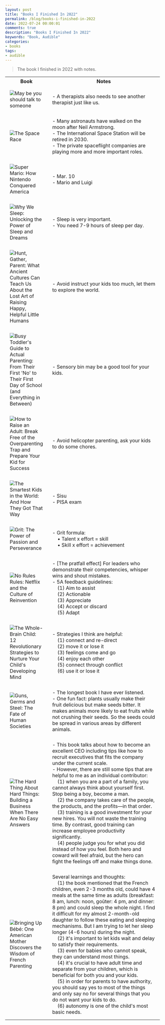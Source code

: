 ```yaml
---
layout: post
title: "Books I Finished In 2022"
permalink: /blog/books-i-finished-in-2022
date: 2022-07-24 00:00:01
comments: true
description: "Books I Finished In 2022"
keywords: "Book, Audible"
categories:
- books
tags:
- audible
---
```


> The book I finished in 2022 with notes.

<style>
td {
  padding: 15px;
}
</style>

<div>
  <table>
    <tr><th width="25%"><b>Book</b></th><th>Notes</th></tr>
    <tr>
      <td width="25%"><img src="https://m.media-amazon.com/images/I/51KrBjE9ajL._SL300_.jpg" alt="May be you should talk to someone"></td>
      <td> - A therapists also needs to see another therapist just like us.</td>
    </tr>
    <tr>
      <td width="25%"><img src="https://m.media-amazon.com/images/I/51ll1lebmWL._SL500_.jpg" alt="The Space Race"></td>
      <td> - Many astronauts have walked on the moon after Neil Armstrong.<br/> - The International Space Station will be retired in 2030.<br/> - The private spaceflight companies are playing more and more important roles.</td>
    </tr>
    <tr>
      <td width="25%"><img src="https://m.media-amazon.com/images/I/413sJKNzuGL._SL500_.jpg" alt="Super Mario: How Nintendo Conquered America"></td>
      <td> - Mar. 10<br/> - Mario and Luigi</td>
    </tr>
    <tr>
      <td width="25%"><img src="https://m.media-amazon.com/images/I/51-zooqOoeL._SL500_.jpg" alt="Why We Sleep: Unlocking the Power of Sleep and Dreams"></td>
      <td> - Sleep is very important.<br/> - You need 7-9 hours of sleep per day.</td>
    </tr>
    <tr>
      <td width="25%"><img src="https://m.media-amazon.com/images/I/51KDoMNh8cL._SL500_.jpg" alt="Hunt, Gather, Parent: What Ancient Cultures Can Teach Us About the Lost Art of Raising Happy, Helpful Little Humans"></td>
      <td> - Avoid instruct your kids too much, let them to explore the world.</td>
    </tr>
    <tr>
      <td width="25%"><img src="https://m.media-amazon.com/images/I/51nVHFEn9eL._SL500_.jpg" alt="Busy Toddler's Guide to Actual Parenting: From Their First 'No' to Their First Day of School (and Everything in Between)"></td>
      <td> - Sensory bin may be a good tool for your kids.</td>
    </tr>
    <tr>
      <td width="25%"><img src="https://m.media-amazon.com/images/I/51QjSoOqxwL._SL500_.jpg" alt="How to Raise an Adult: Break Free of the Overparenting Trap and Prepare Your Kid for Success"></td>
      <td> - Avoid helicopter parenting, ask your kids to do some chores.</td>
    </tr>
    <tr>
      <td width="25%"><img src="https://m.media-amazon.com/images/I/51A+ieh0-aL._SL500_.jpg" alt="The Smartest Kids in the World: And How They Got That Way"></td>
      <td> - Sisu<br/> - PISA exam</td>
    </tr>
    <tr>
      <td width="25%"><img src="https://m.media-amazon.com/images/I/51ZMlBEI7BL._SL500_.jpg" alt="Grit: The Power of Passion and Perseverance"></td>
      <td> - Grit formula:<br/>&nbsp;&nbsp;&nbsp;&nbsp;• Talent x effort = skill<br/>&nbsp;&nbsp;&nbsp;&nbsp;• Skill x effort = achievement</td>
    </tr>
    <tr>
      <td width="25%"><img src="https://m.media-amazon.com/images/I/51s11AU4otL._SL500_.jpg" alt="No Rules Rules: Netflix and the Culture of Reinvention"></td>
      <td> - [The pratfall effect] For leaders who demonstrate their competencies, whisper wins and shout mistakes.<br/> - 5A feedback guidelines:<br/>&nbsp;&nbsp;&nbsp;&nbsp;(1) Aim to assist<br/>&nbsp;&nbsp;&nbsp;&nbsp;(2) Actionable<br/>&nbsp;&nbsp;&nbsp;&nbsp;(3) Appreciate<br/>&nbsp;&nbsp;&nbsp;&nbsp;(4) Accept or discard<br/>&nbsp;&nbsp;&nbsp;&nbsp;(5) Adapt</td>
    </tr>
    <tr>
      <td width="25%"><img src="https://m.media-amazon.com/images/I/41dZIPKXcRL._SL500_.jpg" alt="The Whole-Brain Child: 12 Revolutionary Strategies to Nurture Your Child's Developing Mind"></td>
      <td> - Strategies I think are helpful:<br/>&nbsp;&nbsp;&nbsp;&nbsp;(1) connect and re-direct<br/>&nbsp;&nbsp;&nbsp;&nbsp;(2) move it or lose it<br/>&nbsp;&nbsp;&nbsp;&nbsp;(3) feelings come and go<br/>&nbsp;&nbsp;&nbsp;&nbsp;(4) enjoy each other<br/>&nbsp;&nbsp;&nbsp;&nbsp;(5) connect through conflict<br/>&nbsp;&nbsp;&nbsp;&nbsp;(6) use it or lose it</td>
    </tr>
    <tr>
      <td width="25%"><img src="https://m.media-amazon.com/images/I/51Oi+FcrkKL._SL500_.jpg" alt="Guns, Germs and Steel: The Fate of Human Societies"></td>
      <td> - The longest book I have ever listened.<br/> - One fun fact: plants usually make their fruit delicious but make seeds bitter. It makes animals more likely to eat fruits while not crushing their seeds. So the seeds could be spread in various areas by different animals.</td>
    </tr>
    <tr>
      <td width="25%"><img src="https://m.media-amazon.com/images/I/51j1P236E3L._SL300_.jpg" alt="The Hard Thing About Hard Things: Building a Business When There Are No Easy Answers"></td>
      <td> - This book talks about how to become an excellent CEO including tips like how to recruit executives that fits the company under the current scale.<br/> - However, there are still some tips that are helpful to me as an individual contributor:<br/>&nbsp;&nbsp;&nbsp;&nbsp;(1) when you are a part of a family, you cannot always think about yourself first. Stop being a boy, become a man.<br/>&nbsp;&nbsp;&nbsp;&nbsp;(2) the company takes care of the people, the products, and the profits—in that order.<br/>&nbsp;&nbsp;&nbsp;&nbsp;(3) training is a good investment for your new hires. You will not waste the training time. By contrast, good training can increase employee productivity significantly.<br/>&nbsp;&nbsp;&nbsp;&nbsp;(4) people judge you for what you did instead of how you feel. Both hero and coward will feel afraid, but the hero can fight the feelings off and make things done.
      </td>
    </tr>
    <tr>
      <td width="25%"><img src="https://m.media-amazon.com/images/I/41vNqW7L8KL._SL500_.jpg" alt="Bringing Up Bébé: One American Mother Discovers the Wisdom of French Parenting"></td>
      <td> Several learnings and thoughts:<br/>&nbsp;&nbsp;&nbsp;&nbsp;(1) the book mentioned that the French children, even 2-3 months old, could have 4 meals at the same time as adults (breakfast: 8 am, lunch: noon, goûter: 4 pm, and dinner: 8 pm) and could sleep the whole night. I find it difficult for my almost 2-month-old daughter to follow these eating and sleeping mechanisms. But I am trying to let her sleep longer (4-6 hours) during the night.<br/>&nbsp;&nbsp;&nbsp;&nbsp;(2) it's important to let kids wait and delay to satisfy their requirements.<br/>&nbsp;&nbsp;&nbsp;&nbsp;(3) even for babies who cannot speak, they can understand most things.<br/>&nbsp;&nbsp;&nbsp;&nbsp;(4) it's crucial to have adult time and separate from your children, which is beneficial for both you and your kids.<br/>&nbsp;&nbsp;&nbsp;&nbsp;(5) in order for parents to have authority, you should say yes to most of the things and only say no for several things that you do not want your kids to do.<br/>&nbsp;&nbsp;&nbsp;&nbsp;(6) autonomy is one of the child's most basic needs.
      </td>
    </tr>
  </table>
</div>
